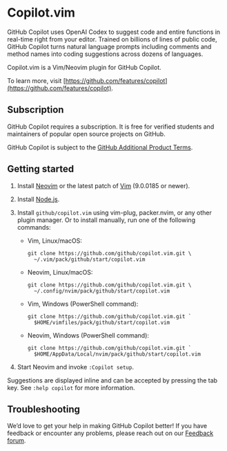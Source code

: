 # Copilot.vim

GitHub Copilot uses OpenAI Codex to suggest code and entire functions in
real-time right from your editor.  Trained on billions of lines of public
code, GitHub Copilot turns natural language prompts including comments and
method names into coding suggestions across dozens of languages.

Copilot.vim is a Vim/Neovim plugin for GitHub Copilot.

To learn more, visit
[https://github.com/features/copilot](https://github.com/features/copilot).

## Subscription

GitHub Copilot requires a subscription.  It is free for verified students and
maintainers of popular open source projects on GitHub.

GitHub Copilot is subject to the [GitHub Additional Product
Terms](https://docs.github.com/en/site-policy/github-terms/github-terms-for-additional-products-and-features).

## Getting started

1.  Install [Neovim][] or the latest patch of [Vim][] (9.0.0185 or newer).

2.  Install [Node.js][].

3.  Install `github/copilot.vim` using vim-plug, packer.nvim, or any other
    plugin manager.  Or to install manually, run one of the following
    commands:

    * Vim, Linux/macOS:

          git clone https://github.com/github/copilot.vim.git \
            ~/.vim/pack/github/start/copilot.vim

    * Neovim, Linux/macOS:

          git clone https://github.com/github/copilot.vim.git \
            ~/.config/nvim/pack/github/start/copilot.vim

    * Vim, Windows (PowerShell command):

          git clone https://github.com/github/copilot.vim.git `
            $HOME/vimfiles/pack/github/start/copilot.vim

    * Neovim, Windows (PowerShell command):

          git clone https://github.com/github/copilot.vim.git `
            $HOME/AppData/Local/nvim/pack/github/start/copilot.vim

4.  Start Neovim and invoke `:Copilot setup`.

[Node.js]: https://nodejs.org/en/download/
[Neovim]: https://github.com/neovim/neovim/releases/latest
[Vim]: https://github.com/vim/vim

Suggestions are displayed inline and can be accepted by pressing the tab key.
See `:help copilot` for more information.

## Troubleshooting

We’d love to get your help in making GitHub Copilot better!  If you have
feedback or encounter any problems, please reach out on our [Feedback
forum](https://github.com/orgs/community/discussions/categories/copilot).
